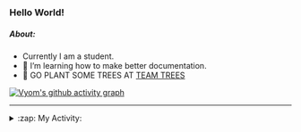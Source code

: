 ### Hello World!

##### About:
- Currently I am a student.
- 🌱 I’m learning how to make better documentation.
- 🌱 GO PLANT SOME TREES AT [TEAM TREES](https://teamtrees.org/)

[![Vyom's github activity graph](https://activity-graph.herokuapp.com/graph?username=Vyvy-vi)](https://github.com/ashutosh00710/github-readme-activity-graph)

---
<details>
  <summary>:zap: My Activity:</summary>
  
<!--START_SECTION:waka-->
![Code Time](http://img.shields.io/badge/Code%20Time-896%20hrs%2047%20mins-blue)

**I'm a Night 🦉** 

```text
🌞 Morning    95 commits     ███░░░░░░░░░░░░░░░░░░░░░░   11.73% 
🌆 Daytime    219 commits    ██████░░░░░░░░░░░░░░░░░░░   27.04% 
🌃 Evening    270 commits    ████████░░░░░░░░░░░░░░░░░   33.33% 
🌙 Night      226 commits    ███████░░░░░░░░░░░░░░░░░░   27.9%

```
📅 **I'm Most Productive on Sunday** 

```text
Monday       124 commits    ███░░░░░░░░░░░░░░░░░░░░░░   15.31% 
Tuesday      125 commits    ███░░░░░░░░░░░░░░░░░░░░░░   15.43% 
Wednesday    108 commits    ███░░░░░░░░░░░░░░░░░░░░░░   13.33% 
Thursday     113 commits    ███░░░░░░░░░░░░░░░░░░░░░░   13.95% 
Friday       107 commits    ███░░░░░░░░░░░░░░░░░░░░░░   13.21% 
Saturday     76 commits     ██░░░░░░░░░░░░░░░░░░░░░░░   9.38% 
Sunday       157 commits    ████░░░░░░░░░░░░░░░░░░░░░   19.38%

```


📊 **This Week I Spent My Time On** 

```text
🔥 Editors: 
VS Code                  11 hrs 18 mins      █████████████████████████   100.0%

🐱‍💻 Projects: 
CSF                      6 hrs 22 mins       ██████████████░░░░░░░░░░░   56.41% 
TEA-onboarding-bot       2 hrs 48 mins       ██████░░░░░░░░░░░░░░░░░░░   24.8% 
praise                   1 hr 16 mins        ██░░░░░░░░░░░░░░░░░░░░░░░   11.32% 
fct-website              50 mins             █░░░░░░░░░░░░░░░░░░░░░░░░   7.47%

```


 Last Updated on 04/10/2022 13:21:14 UTC
<!--END_SECTION:waka-->
</details>
